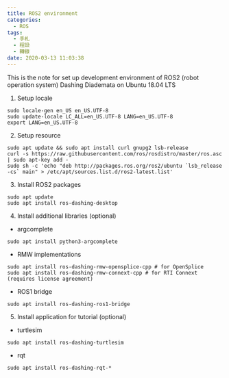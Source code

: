 ```yaml
---
title: ROS2 environment
categories:
  - ROS
tags:
  - 手札
  - 程設
  - 轉錄
date: 2020-03-13 11:03:38
---
```

This is the note for set up development environment of ROS2 (robot operation system) Dashing Diademata on Ubuntu 18.04 LTS

1. Setup locale
```
sudo locale-gen en_US en_US.UTF-8
sudo update-locale LC_ALL=en_US.UTF-8 LANG=en_US.UTF-8
export LANG=en_US.UTF-8
```

2. Setup resource
```
sudo apt update && sudo apt install curl gnupg2 lsb-release
curl -s https://raw.githubusercontent.com/ros/rosdistro/master/ros.asc | sudo apt-key add -
sudo sh -c 'echo "deb http://packages.ros.org/ros2/ubuntu `lsb_release -cs` main" > /etc/apt/sources.list.d/ros2-latest.list'
```

3. Install ROS2 packages
```
sudo apt update
sudo apt install ros-dashing-desktop
```

4. Install additional libraries (optional)

- argcomplete
```
sudo apt install python3-argcomplete
```

- RMW implementations
```
sudo apt install ros-dashing-rmw-opensplice-cpp # for OpenSplice
sudo apt install ros-dashing-rmw-connext-cpp # for RTI Connext (requires license agreement)
```

- ROS1 bridge
```
sudo apt install ros-dashing-ros1-bridge
```

5. Install application for tutorial (optional)

- turtlesim
```
sudo apt install ros-dashing-turtlesim
```

- rqt
```
sudo apt install ros-dashing-rqt-*
```

